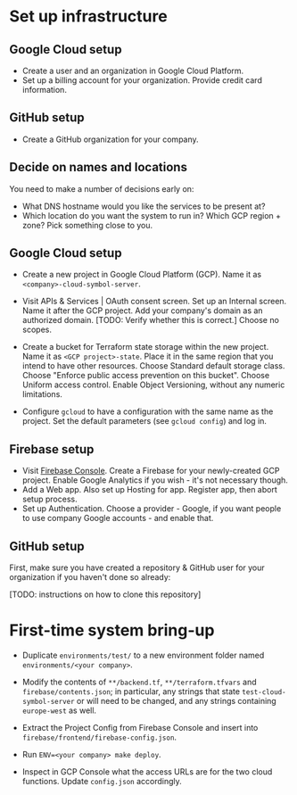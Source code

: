 
# Set up infrastructure

## Google Cloud setup

* Create a user and an organization in Google Cloud Platform.
* Set up a billing account for your organization. Provide credit card information.

## GitHub setup

* Create a GitHub organization for your company.

## Decide on names and locations

You need to make a number of decisions early on:
* What DNS hostname would you like the services to be present at?
* Which location do you want the system to run in? Which GCP region + zone? Pick something close to you.

## Google Cloud setup

* Create a new project in Google Cloud Platform (GCP). Name it as `<company>-cloud-symbol-server`.
* Visit APIs & Services | OAuth consent screen. Set up an Internal screen. Name it after the GCP project. Add your company's domain as an authorized domain. [TODO: Verify whether this is correct.] Choose no scopes.
* Create a bucket for Terraform state storage within the new project. Name it as `<GCP project>-state`. Place it in the same region that you intend to have other resources. Choose Standard default storage class. Choose "Enforce public access prevention on this bucket". Choose Uniform access control. Enable Object Versioning, without any numeric limitations.

* Configure `gcloud` to have a configuration with the same name as the project. Set the default parameters (see `gcloud config`) and log in.

## Firebase setup

* Visit [Firebase Console](https://console.firebase.google.com/). Create a Firebase for your newly-created GCP project. Enable Google Analytics if you wish - it's not necessary though.
* Add a Web app. Also set up Hosting for app. Register app, then abort setup process.
* Set up Authentication. Choose a provider - Google, if you want people to use company Google accounts - and enable that.

## GitHub setup

First, make sure you have created a repository & GitHub user for your organization if you haven't done so already:

[TODO: instructions on how to clone this repository]

# First-time system bring-up

* Duplicate `environments/test/` to a new environment folder named `environments/<your company>`.
* Modify the contents of `**/backend.tf`, `**/terraform.tfvars` and `firebase/contents.json`; in particular, any strings that state `test-cloud-symbol-server` or will need to be changed, and any strings containing `europe-west` as well.
* Extract the Project Config from Firebase Console and insert into `firebase/frontend/firebase-config.json`.

* Run `ENV=<your company> make deploy`.

* Inspect in GCP Console what the access URLs are for the two cloud functions. Update `config.json` accordingly.

